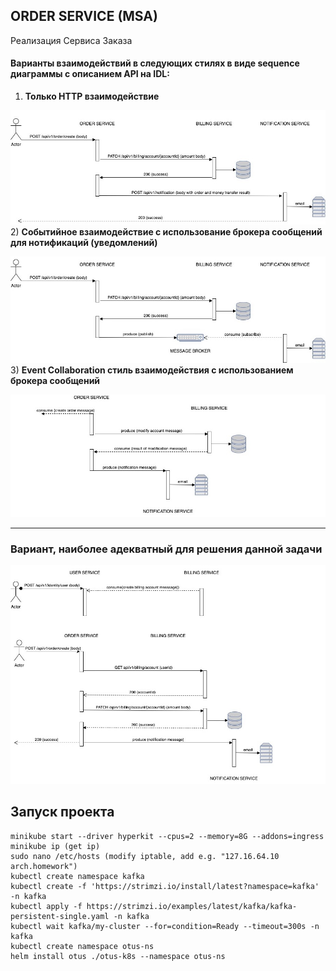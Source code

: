 ## **ORDER SERVICE (MSA)**

Реализация Сервиса Заказа

#### Варианты взаимодействий в следующих стилях в виде sequence диаграммы с описанием API на IDL:
1) **Только HTTP взаимодействие** 

![](pics/http.jpg)
2) **Cобытийное взаимодействие с использование брокера сообщений для нотификаций (уведомлений)** 

![](pics/http+broker.jpg)
3) **Event Collaboration cтиль взаимодействия с использованием брокера сообщений** 

![](pics/broker-only.jpg)

***
### Вариант, наиболее адекватный для решения данной задачи

![](pics/msa-result-architecture.jpg)


## Запуск проекта
    minikube start --driver hyperkit --cpus=2 --memory=8G --addons=ingress
    minikube ip (get ip)
    sudo nano /etc/hosts (modify iptable, add e.g. "127.16.64.10 arch.homework")
    kubectl create namespace kafka
    kubectl create -f 'https://strimzi.io/install/latest?namespace=kafka' -n kafka
    kubectl apply -f https://strimzi.io/examples/latest/kafka/kafka-persistent-single.yaml -n kafka 
    kubectl wait kafka/my-cluster --for=condition=Ready --timeout=300s -n kafka 
    kubectl create namespace otus-ns
    helm install otus ./otus-k8s --namespace otus-ns

